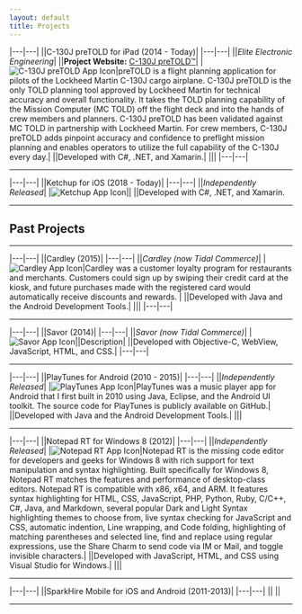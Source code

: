 ```yaml
---
layout: default
title: Projects
---
```



|---|---|
||C-130J preTOLD for iPad (2014 - Today)|
|---|---|
||_Elite Electronic Engineering_|
||__Project Website:__ [C-130J preTOLD™](https://www.elitetest.com/engineering-services/aviation-software-services/c-130-pretold)|
|![C-130J preTOLD App Icon](/assets/images/projects/pretold/pretold-app-icon-96.png)|preTOLD is a flight planning application for pilots of the Lockheed Martin C-130J cargo airplane. C-130J preTOLD is the only TOLD planning tool approved by Lockheed Martin for technical accuracy and overall functionality. It takes the TOLD planning capability of the Mission Computer (MC TOLD) off the flight deck and into the hands of crew members and planners. C-130J preTOLD has been validated against MC TOLD in partnership with Lockheed Martin. For crew members, C-130J preTOLD adds pinpoint accuracy and confidence to preflight mission planning and enables operators to utilize the full capability of the C-130J every day.|
||Developed with C#, .NET, and Xamarin.|
||<a href="/assets/images/projects/pretold/screenshot-port-1.png"><img src="/assets/images/projects/pretold/screenshot-port-1.png" alt="" class="img-thumbnail img-ipad-port"></a><a href="/assets/images/projects/pretold/screenshot-port-2.png"><img src="/assets/images/projects/pretold/screenshot-port-2.png" alt="" class="img-thumbnail img-ipad-port"></a><a href="/assets/images/projects/pretold/screenshot-port-3.png"><img src="/assets/images/projects/pretold/screenshot-port-3.png" alt="" class="img-thumbnail img-ipad-port"></a><a href="/assets/images/projects/pretold/screenshot-port-4.png"><img src="/assets/images/projects/pretold/screenshot-port-4.png" alt="" class="img-thumbnail img-ipad-port"></a><a href="/assets/images/projects/pretold/screenshot-port-5.png"><img src="/assets/images/projects/pretold/screenshot-port-5.png" alt="" class="img-thumbnail img-ipad-port"></a><a href="/assets/images/projects/pretold/screenshot-port-6.png"><img src="/assets/images/projects/pretold/screenshot-port-6.png" alt="" class="img-thumbnail img-ipad-port"></a><a href="/assets/images/projects/pretold/screenshot-port-7.png"><img src="/assets/images/projects/pretold/screenshot-port-7.png" alt="" class="img-thumbnail img-ipad-port"></a><a href="/assets/images/projects/pretold/screenshot-port-8.png"><img src="/assets/images/projects/pretold/screenshot-port-8.png" alt="" class="img-thumbnail img-ipad-port"></a><a href="/assets/images/projects/pretold/screenshot-port-9.png"><img src="/assets/images/projects/pretold/screenshot-port-9.png" alt="" class="img-thumbnail img-ipad-port"></a><a href="/assets/images/projects/pretold/screenshot-port-10.png"><img src="/assets/images/projects/pretold/screenshot-port-10.png" alt="" class="img-thumbnail img-ipad-port"></a><a href="/assets/images/projects/pretold/screenshot-port-11.png"><img src="/assets/images/projects/pretold/screenshot-port-11.png" alt="" class="img-thumbnail img-ipad-port"></a><a href="/assets/images/projects/pretold/screenshot-port-12.png"><img src="/assets/images/projects/pretold/screenshot-port-12.png" alt="" class="img-thumbnail img-ipad-port"></a><a href="/assets/images/projects/pretold/screenshot-port-13.png"><img src="/assets/images/projects/pretold/screenshot-port-13.png" alt="" class="img-thumbnail img-ipad-port"></a><a href="/assets/images/projects/pretold/screenshot-port-14.png"><img src="/assets/images/projects/pretold/screenshot-port-14.png" alt="" class="img-thumbnail img-ipad-port"></a><a href="/assets/images/projects/pretold/screenshot-port-15.png"><img src="/assets/images/projects/pretold/screenshot-port-15.png" alt="" class="img-thumbnail img-ipad-port"></a>|
|---|---|

---

|---|---|
||Ketchup for iOS (2018 - Today)|
|---|---|
||_Independently Released_|
|![Ketchup App Icon](/assets/images/projects/ketchup/ketchup-app-icon-96.png)||
||Developed with C#, .NET, and Xamarin.

---

## Past Projects

---

|---|---|
||Cardley (2015)|
|---|---|
||_Cardley (now Tidal Commerce)_|
|![Cardley App Icon](/assets/images/projects/cardley/cardley-app-icon-96.png)|Cardley was a customer loyalty program for restaurants and merchants. Customers could sign up by swiping their credit card at the kiosk, and future purchases made with the registered card would automatically receive discounts and rewards. |
||Developed with Java and the Android Development Tools.|
||<a href="/assets/images/projects/cardley/cardley-screenshot-1.png"><img src="/assets/images/projects/cardley/cardley-screenshot-1.png" alt="" class="img-thumbnail img-kiosk-land"></a><a href="/assets/images/projects/cardley/cardley-screenshot-2.png"><img src="/assets/images/projects/cardley/cardley-screenshot-2.png" alt="" class="img-thumbnail img-kiosk-land"></a><a href="/assets/images/projects/cardley/cardley-screenshot-3.png"><img src="/assets/images/projects/cardley/cardley-screenshot-3.png" alt="" class="img-thumbnail img-kiosk-land"></a><a href="/assets/images/projects/cardley/cardley-screenshot-4.png"><img src="/assets/images/projects/cardley/cardley-screenshot-4.png" alt="" class="img-thumbnail img-kiosk-land"></a><a href="/assets/images/projects/cardley/cardley-screenshot-5.png"><img src="/assets/images/projects/cardley/cardley-screenshot-5.png" alt="" class="img-thumbnail img-kiosk-land"></a><a href="/assets/images/projects/cardley/cardley-screenshot-6.png"><img src="/assets/images/projects/cardley/cardley-screenshot-6.png" alt="" class="img-thumbnail img-kiosk-land"></a>|
|---|---|

---

|---|---|
||Savor (2014)|
|---|---|
||_Savor (now Tidal Commerce)_|
|![Savor App Icon](/assets/images/projects/savor-app-icon-96.png)||Description|
||Developed with Objective-C, WebView, JavaScript, HTML, and CSS.|
|---|---|

---

|---|---|
||PlayTunes for Android (2010 - 2015)|
|---|---|
||_Independently Released_|
|![PlayTunes App Icon](/assets/images/projects/playtunes/playtunes3-app-icon-96.png)|PlayTunes was a music player app for Android that I first built in 2010 using Java, Eclipse, and the Android UI toolkit. The source code for PlayTunes is publicly available on GitHub.|
||Developed with Java and the Android Development Tools.|
||<a href="/assets/images/projects/playtunes/screenshot-1.png"><img src="/assets/images/projects/playtunes/screenshot-1.png" alt="" class="img-thumbnail img-android-port"></a><a href="/assets/images/projects/playtunes/screenshot-2.png"><img src="/assets/images/projects/playtunes/screenshot-2.png" alt="" class="img-thumbnail img-android-port"></a><a href="/assets/images/projects/playtunes/screenshot-3.png"><img src="/assets/images/projects/playtunes/screenshot-3.png" alt="" class="img-thumbnail img-android-port"></a><a href="/assets/images/projects/playtunes/screenshot-4.png"><img src="/assets/images/projects/playtunes/screenshot-4.png" alt="" class="img-thumbnail img-android-port"></a><a href="/assets/images/projects/playtunes/screenshot-5.png"><img src="/assets/images/projects/playtunes/screenshot-5.png" alt="" class="img-thumbnail img-android-port"></a><a href="/assets/images/projects/playtunes/screenshot-6.png"><img src="/assets/images/projects/playtunes/screenshot-6.png" alt="" class="img-thumbnail img-android-port"></a><a href="/assets/images/projects/playtunes/screenshot-7.png"><img src="/assets/images/projects/playtunes/screenshot-7.png" alt="" class="img-thumbnail img-android-port"></a><a href="/assets/images/projects/playtunes/screenshot-8.png"><img src="/assets/images/projects/playtunes/screenshot-8.png" alt="" class="img-thumbnail img-android-port"></a>|

---

|---|---|
||Notepad RT for Windows 8 (2012)|
|---|---|
||_Independently Released_|
|![Notepad RT App Icon](/assets/images/projects/notepadrt/notepadrt-app-icon-96.png)|Notepad RT is the missing code editor for developers and geeks for Windows 8 with rich support for text manipulation and syntax highlighting. Built specifically for Windows 8, Notepad RT matches the features and performance of desktop-class editors. Notepad RT is compatible with x86, x64, and ARM. It features syntax highlighting for HTML, CSS, JavaScript, PHP, Python, Ruby, C/C++, C#, Java, and Markdown, several popular Dark and Light Syntax highlighting themes to choose from, live syntax checking for JavaScript and CSS, automatic indention, Line wrapping, and Code folding, highlighting of matching parentheses and selected line, find and replace using regular expressions, use the Share Charm to send code via IM or Mail, and toggle invisible characters.|
||Developed with JavaScript, HTML, and CSS using Visual Studio for Windows.|
||<a href="/assets/images/projects/notepadrt/notepadrt-screenshot1.jpg"><img src="/assets/images/projects/notepadrt/notepadrt-screenshot1.jpg" alt="" class="img-thumbnail img-windows-land"></a><a href="/assets/images/projects/notepadrt/notepadrt-screenshot2.jpg"><img src="/assets/images/projects/notepadrt/notepadrt-screenshot2.jpg" alt="" class="img-thumbnail img-windows-land"></a>|

---

|---|---|
||SparkHire Mobile for iOS and Android (2011-2013)|
|---|---|
||
||

---

